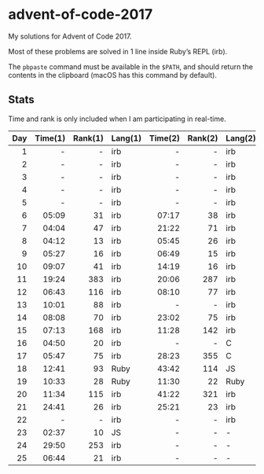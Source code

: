 # advent-of-code-2017

My solutions for Advent of Code 2017.

Most of these problems are solved in 1 line inside Ruby’s REPL (irb).

The `pbpaste` command must be available in the `$PATH`, and should return the contents in the clipboard (macOS has this command by default).

## Stats

Time and rank is only included when I am participating in real-time.

| Day | Time(1) | Rank(1) | Lang(1) | Time(2) | Rank(2) | Lang(2) |
| ---:| ----:| ----:| ---- | ----:| ----:| ---- |
| 1 | - | - | irb | - | - | irb |
| 2 | - | - | irb | - | - | irb |
| 3 | - | - | irb | - | - | irb |
| 4 | - | - | irb | - | - | irb |
| 5 | - | - | irb | - | - | irb |
| 6 | 05:09 | 31 | irb | 07:17 | 38 | irb |
| 7 | 04:04 | 47 | irb | 21:22 | 71 | irb |
| 8 | 04:12 | 13 | irb | 05:45 | 26 | irb |
| 9 | 05:27 | 16 | irb | 06:49 | 15 | irb |
| 10 | 09:07 | 41 | irb | 14:19 | 16 | irb |
| 11 | 19:24 | 383 | irb | 20:06 | 287 | irb |
| 12 | 06:43 | 116 | irb | 08:10 | 77 | irb |
| 13 | 10:01 | 88 | irb | - | - | irb |
| 14 | 08:08 | 70 | irb | 23:02 | 75 | irb |
| 15 | 07:13 | 168 | irb | 11:28 | 142 | irb |
| 16 | 04:50 | 20 | irb | - | - | C |
| 17 | 05:47 | 75 | irb | 28:23 | 355 | C |
| 18 | 12:41 | 93 | Ruby | 43:42 | 114 | JS |
| 19 | 10:33 | 28 | Ruby | 11:30 | 22 | Ruby |
| 20 | 11:34 | 115 | irb | 41:22 | 321 | irb |
| 21 | 24:41 | 26 | irb | 25:21 | 23 | irb |
| 22 | - | - | irb | - | - | irb |
| 23 | 02:37 | 10 | JS | - | - | - |
| 24 | 29:50 | 253 | irb | - | - | - |
| 25 | 06:44 | 21 | irb | - | - | - |
